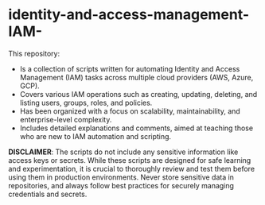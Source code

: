 # identity-and-access-management-IAM-

This repository:
- Is a collection of scripts written for automating Identity and Access Management (IAM) tasks across multiple cloud providers (AWS, Azure, GCP).
- Covers various IAM operations such as creating, updating, deleting, and listing users, groups, roles, and policies.
- Has been organized with a focus on scalability, maintainability, and enterprise-level complexity.
- Includes detailed explanations and comments, aimed at teaching those who are new to IAM automation and scripting.

**DISCLAIMER**: The scripts do not include any sensitive information like access keys or secrets.
While these scripts are designed for safe learning and experimentation, it is crucial to thoroughly review and test them before using them in production environments. Never store sensitive data in repositories, and always follow best practices for securely managing credentials and secrets.
